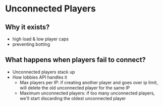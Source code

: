 # Unconnected Players

## Why it exists?

- high load & low player caps
- preventing botting

## What happens when players fail to connect?

- Unconnected players stack up
- How lobbies API handles it
  - Max players per IP: if creating another player and goes over ip limit, will
    delete the old unconnected player for the same IP
  - Maximum unconnected players: if too many unconnected players, we'll start
    discarding the oldest unconnected player
